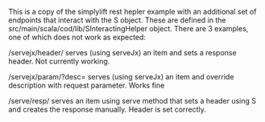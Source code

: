 This is a copy of the simplylift rest hepler example
with an additional set of endpoints that interact with
the S object. These are defined in the src/main/scala/cod/lib/SInteractingHelper
object. There are 3 examples, one of which does
not work as expected:

/servejx/header/<item> 
serves (using serveJx) an item and sets a response
header. Not currently working.

/servejx/param/<item>?desc=
serves (using serveJx) an item and override description
with request parameter. Works fine

/serve/resp/<item>
serves an item using serve method that sets a header
using S and creates the response manually. Header
is set correctly.

